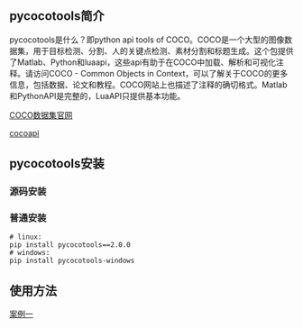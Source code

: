 ## pycocotools简介
pycocotools是什么？即python api tools of COCO。COCO是一个大型的图像数据集，用于目标检测、分割、人的关键点检测、素材分割和标题生成。这个包提供了Matlab、Python和luaapi，这些api有助于在COCO中加载、解析和可视化注释。请访问COCO - Common Objects in Context，可以了解关于COCO的更多信息，包括数据、论文和教程。COCO网站上也描述了注释的确切格式。Matlab和PythonAPI是完整的，LuaAPI只提供基本功能。

[COCO数据集官网](https://cocodataset.org/)

[cocoapi](https://github.com/cocodataset/cocoapi)

## pycocotools安装
### 源码安装
### 普通安装

~~~ shell
# linux:
pip install pycocotools==2.0.0
# windows:
pip install pycocotools-windows
~~~



## 使用方法
[案例一](case_01.py)
